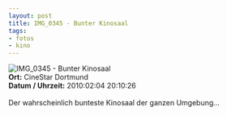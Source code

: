 ```yaml
--- 
layout: post
title: IMG_0345 - Bunter Kinosaal
tags: 
- fotos
- kino
---
```

<img src="http://blog.fabianonline.de/wp-content/main/2010_07/IMG_0345.jpg" alt="IMG_0345 - Bunter Kinosaal" class="aligncenter" /><br />
<strong>Ort:</strong> CineStar Dortmund<br />
<strong>Datum / Uhrzeit:</strong> 2010:02:04 20:10:26<br />
<br />
Der wahrscheinlich bunteste Kinosaal der ganzen Umgebung...
